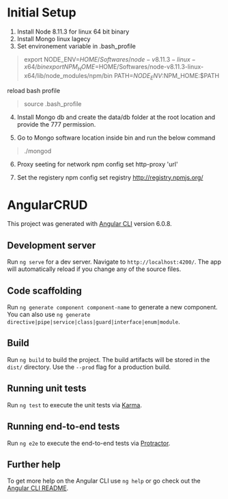 # Initial Setup

1. Install Node 8.11.3 for linux 64 bit binary
2. Install Mongo linux lagecy
3. Set environement variable in .bash_profile
 >  export NODE_ENV=$HOME/Softwares/node-v8.11.3-linux-x64/bin
 >  export NPM_HOME=$HOME/Softwares/node-v8.11.3-linux-x64/lib/node_modules/npm/bin
 >  PATH=$NODE_ENV:$NPM_HOME:$PATH

 reload bash profile
 > source .bash_profile

 4. Install Mongo db and create the data/db folder at the root location and provide the 777 permission.

 5. Go to Mongo software location inside bin and run the below command
 >   ./mongod

6. Proxy seeting for network
      npm config set http-proxy 'url'

6. Set the registery
      npm config set registry http://registry.npmjs.org/
      
# AngularCRUD

This project was generated with [Angular CLI](https://github.com/angular/angular-cli) version 6.0.8.

## Development server

Run `ng serve` for a dev server. Navigate to `http://localhost:4200/`. The app will automatically reload if you change any of the source files.

## Code scaffolding

Run `ng generate component component-name` to generate a new component. You can also use `ng generate directive|pipe|service|class|guard|interface|enum|module`.

## Build

Run `ng build` to build the project. The build artifacts will be stored in the `dist/` directory. Use the `--prod` flag for a production build.

## Running unit tests

Run `ng test` to execute the unit tests via [Karma](https://karma-runner.github.io).

## Running end-to-end tests

Run `ng e2e` to execute the end-to-end tests via [Protractor](http://www.protractortest.org/).

## Further help

To get more help on the Angular CLI use `ng help` or go check out the [Angular CLI README](https://github.com/angular/angular-cli/blob/master/README.md).

